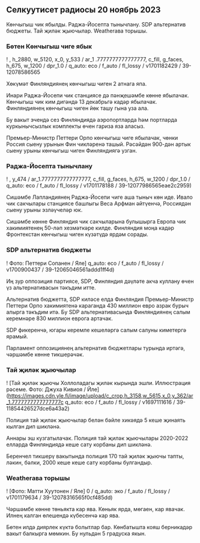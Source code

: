 Селкуутисет радиосы 20 ноябрь 2023
-----------------------------

Көнчыгыш чик ябылды. Раджа-Йосепта тынычлану. SDP альтернатив бюджеты. Тай җиләк җыючылар. Weatherава торышы.

### Бөтен Көнчыгыш чиге ябык

! , h_2880, w_5120, x_0, y_533 / ar_1 .7777777777777777, c_fill, g_faces, h_675, w_1200 / dpr_1.0 / q_auto: eco / f_auto / fl_lossy / v1701182429 / 39-12078586565

Хөкүмәт Финляндиянең көнчыгыш чиген 2 атнага япа.

Инари Раджа-Йосепи чик станциясе дә пәнҗешәмбе көнне ябылачак. Көнчыгыш чик ким дигәндә 13 декабрьгә кадәр ябылачак. Финляндиянең көнчыгыш чиген йөк ташу гына уза ала.

Бу вакыт эчендә сез Финляндиядә аэропортларда һәм портларда куркынычсызлык комплекты өчен гариза яза аласыз.

Премьер-Министр Петтери Орпо көнчыгыш чиге ябылачак, чөнки Россия сыену урынын Фин чикләренә ташый. Рәсәйдән 900-дән артык сыену урыны көнчыгыш чиген Финляндиягә узган.

### Раджа-Йосепта тынычлану

! , y_474 / ar_1.7777777777777777, c_fill, g_faces, h_675, w_1200 / dpr_1.0 / q_auto: eco / f_auto / fl_lossy / v1701178188 / 39-12077986565eae2c2959)

Сишәмбе Лапландиянең Раджа-Йосепи чиге аша тыныч көн иде. Ивало чик сакчылары станциясе башлыгы Веса Арфман әйтүенчә, Россиядән сыену урыны эзләүчеләр юк.

Сишәмбе көнне Финляндия чик сакчыларына булышырга Европа чик хакимиятенең 50-ләп хезмәткәре килде. Финляндия моңа кадәр Фронтекстан көнчыгыш чиген күзәтүдә ярдәм сорады.

### SDP альтернатив бюджеты

! Фото: Петтери Сопанен / Яле] q_auto: eco / f_auto / fl_lossy / v1700900437 / 39-12065046561addd1ff4d)

Иң зур оппозиция партиясе, SDP, Финляндия дәүләте акча куллану өчен үз альтернативасын тәкъдим итте.

Альтернатив бюджетта, SDP киләсе елда Финляндия Премьер-Министр Петтери Орпо хакимиятенә караганда 430 миллион евро азрак бурыч алырга тәкъдим итә. Бу SDP альтернативасында Финляндиянең салым керемнәре 830 миллион еврога артачак.

SDP фикеренчә, югары керемле кешеләргә салым салуны киметергә ярамый.

Парламент оппозициянең альтернатив бюджетлары турында иртәгә, чәршәмбе көнне тикшерәчәк.

### Тай җиләк җыючылар

! [Тай җиләк җыючы Холлоладагы җиләк кырында эшли. Иллюстрация рәсеме. Фото: Джуха Кивиоя / Йле] (https://images.cdn.yle.fi/image/upload/c_crop,h_3158,w_5615,x_0,y_362/ar_1.7777777777777777c q_auto: eco / f_auto / fl_lossy / v1697111616 / 39-11854426527dce6a43a2)

Полиция тай җиләк җыючылар белән бәйле хикәядә 5 кеше җинаять кылган дип шикләнә.

Аннары эш кузгатылачак. Полиция тай җиләк җыючылары 2020-2022 елларда Финляндиядә кеше сату корбаны дип шикләнә.

Беренчел тикшерү вакытында полиция 170 тай җиләк җыючы тапты, ләкин, бәлки, 2000 кеше кеше сату корбаны булгандыр.

### Weatherава торышы

! [Фото: Матти Хуутонен / Яле] 0 / q_auto: эко / f_auto / fl_lossy / v1701179634 / 39-12078316565f0cf485dd)

Чәршәмбе көнне төньякта кар ява. Көньяк ярда, мөгаен, кар явачак. Илнең калган өлешендә күбесенчә кар ява.

Бөтен илдә диярлек күктә болытлар бар. Көнбатышта кояш берникадәр вакыт балкырга мөмкин. Бу нульдән 5 градуска якын.